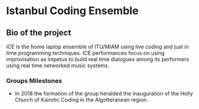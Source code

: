 # Istanbul Coding Ensemble

## Bio of the project
ICE is the home laptop ensemble of ITU/MIAM using live coding and just in time programming techniques. ICE performances focus on using improvisation as impetus to build real time dialogues among its performers using real time networked music systems. 

### Groups Milestones
- In 2018 the formation of the group heralded the inauguration of the Holly Church of Kairotic Coding in the Algotteranean region.